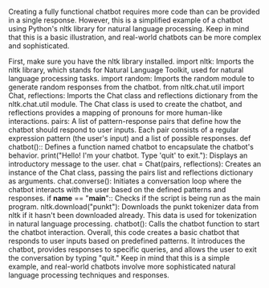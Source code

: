 Creating a fully functional chatbot requires more code than can be provided in a single response. However, this is a simplified example of a chatbot using Python's nltk library for natural language processing. Keep in mind that this is a basic illustration, and real-world chatbots can be more complex and sophisticated.

First, make sure you have the nltk library installed.
import nltk: Imports the nltk library, which stands for Natural Language Toolkit, used for natural language processing tasks.
import random: Imports the random module to generate random responses from the chatbot.
from nltk.chat.util import Chat, reflections: Imports the Chat class and reflections dictionary from the nltk.chat.util module. The Chat class is used to create the chatbot, and reflections provides a mapping of pronouns for more human-like interactions.
pairs: A list of pattern-response pairs that define how the chatbot should respond to user inputs. Each pair consists of a regular expression pattern (the user's input) and a list of possible responses.
def chatbot():: Defines a function named chatbot to encapsulate the chatbot's behavior.
print("Hello! I'm your chatbot. Type 'quit' to exit."): Displays an introductory message to the user.
chat = Chat(pairs, reflections): Creates an instance of the Chat class, passing the pairs list and reflections dictionary as arguments.
chat.converse(): Initiates a conversation loop where the chatbot interacts with the user based on the defined patterns and responses.
if __name__ == "__main__":: Checks if the script is being run as the main program.
nltk.download("punkt"): Downloads the punkt tokenizer data from nltk if it hasn't been downloaded already. This data is used for tokenization in natural language processing.
chatbot(): Calls the chatbot function to start the chatbot interaction.
Overall, this code creates a basic chatbot that responds to user inputs based on predefined patterns. It introduces the chatbot, provides responses to specific queries, and allows the user to exit the conversation by typing "quit." Keep in mind that this is a simple example, and real-world chatbots involve more sophisticated natural language processing techniques and responses.